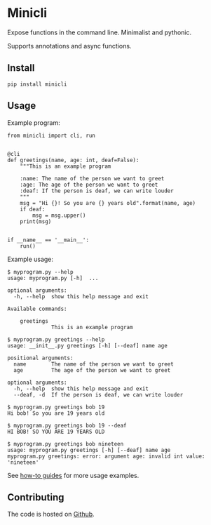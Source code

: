 # Minicli

Expose functions in the command line. Minimalist and pythonic.

Supports annotations and async functions.


## Install

    pip install minicli


## Usage

Example program:

    from minicli import cli, run


    @cli
    def greetings(name, age: int, deaf=False):
        """This is an example program

        :name: The name of the person we want to greet
        :age: The age of the person we want to greet
        :deaf: If the person is deaf, we can write louder
        """
        msg = "Hi {}! So you are {} years old".format(name, age)
        if deaf:
            msg = msg.upper()
        print(msg)


    if __name__ == '__main__':
        run()

Example usage:

    $ myprogram.py --help
    usage: myprogram.py [-h]  ...

    optional arguments:
      -h, --help  show this help message and exit

    Available commands:

        greetings
                  This is an example program

    $ myprogram.py greetings --help
    usage: __init__.py greetings [-h] [--deaf] name age

    positional arguments:
      name        The name of the person we want to greet
      age         The age of the person we want to greet

    optional arguments:
      -h, --help  show this help message and exit
      --deaf, -d  If the person is deaf, we can write louder

    $ myprogram.py greetings bob 19
    Hi bob! So you are 19 years old

    $ myprogram.py greetings bob 19 --deaf
    HI BOB! SO YOU ARE 19 YEARS OLD

    $ myprogram.py greetings bob nineteen
    usage: myprogram.py greetings [-h] [--deaf] name age
    myprogram.py greetings: error: argument age: invalid int value: 'nineteen'


See [how-to guides](how-to.md) for more usage examples.


## Contributing

The code is hosted on [Github](https://github.com/pyrates/minicli).
